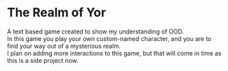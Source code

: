 # The Realm of Yor

A text based game created to show my understanding of OOD.</br>
In this game you play your own custom-named character, and you are to find your way out of a mysterious realm.</br>
I plan on adding more interactions to this game, but that will come in time as this is a side project now.
